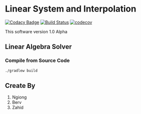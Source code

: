 # Linear System and Interpolation

[![Codacy Badge](https://api.codacy.com/project/badge/Grade/d2d8fff067f444e8b9b3e862922497e1)](https://app.codacy.com/app/berviantoleo/Linear-Algebra-Solver?utm_source=github.com&utm_medium=referral&utm_content=berv-uni-project/Linear-Algebra-Solver&utm_campaign=Badge_Grade_Settings)
[![Build Status](https://travis-ci.org/berv-uni-project/Linear-Algebra-Solver.svg?branch=master)](https://travis-ci.org/berv-uni-project/Linear-Algebra-Solver)
[![codecov](https://codecov.io/gh/berv-uni-project/Linear-Algebra-Solver/branch/master/graph/badge.svg)](https://codecov.io/gh/berv-uni-project/Linear-Algebra-Solver)

This software version 1.0 Alpha

## Linear Algebra Solver

### Compile from Source Code
 
```bash
./gradlew build
```

## Create By

1. Ngiong
2. Berv
3. Zahid
